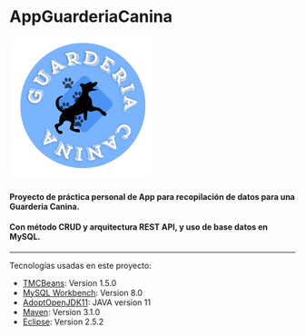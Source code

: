 # AppGuarderiaCanina
![](https://github.com/FernandaLesc/AppGuarderiaCanina/blob/main/fotos/logo.png)
#### Proyecto de práctica personal de App para recopilación de datos para una Guarderia Canina. 
#### Con método CRUD y arquitectura REST API, y uso de base datos en MySQL.

***
Tecnologías usadas en este proyecto:
* [TMCBeans](https://example.com): Version 1.5.0 
* [MySQL Workbench](https://example.com): Version 8.0
* [AdoptOpenJDK11](https://example.com): JAVA version 11
* [Maven](https://example.com): Version 3.1.0
* [Eclipse](https://example.com): Version 2.5.2 



